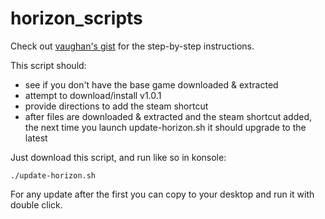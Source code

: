 # horizon_scripts
Check out [vaughan's gist](https://github.com/hilts-vaughan/hilts-vaughan.github.io/blob/master/_posts/2022-12-16-installing-horizon-xi-linux.md#install-horizonxi---steam-play-steam-deck--other-systems) for the step-by-step instructions.

This script should:
- see if you don't have the base game downloaded & extracted
- attempt to download/install v1.0.1
- provide directions to add the steam shortcut
- after files are downloaded & extracted and the steam shortcut added, the next time you launch update-horizon.sh it should upgrade to the latest


Just download this script, and run like so in konsole:

```
./update-horizon.sh
```

For any update after the first you can copy to your desktop and run it with double click.
